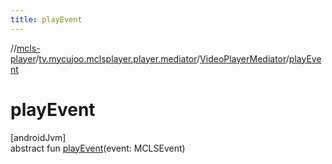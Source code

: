 ```yaml
---
title: playEvent
---
```

//[mcls-player](../../../index.html)/[tv.mycujoo.mclsplayer.player.mediator](../index.html)/[VideoPlayerMediator](index.html)/[playEvent](play-event.html)



# playEvent



[androidJvm]\
abstract fun [playEvent](play-event.html)(event: MCLSEvent)




